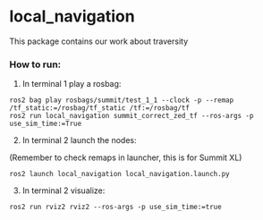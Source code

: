 # local_navigation

This package contains our work about traversity

### How to run:

1. In terminal 1 play a rosbag:

```
ros2 bag play rosbags/summit/test_1_1 --clock -p --remap /tf_static:=/rosbag/tf_static /tf:=/rosbag/tf 
ros2 run local_navigation summit_correct_zed_tf --ros-args -p use_sim_time:=True

```

2. In terminal 2 launch the nodes:

(Remember to check remaps in launcher, this is for Summit XL)

```
ros2 launch local_navigation local_navigation.launch.py
```

3. In terminal 2 visualize:

```
ros2 run rviz2 rviz2 --ros-args -p use_sim_time:=true
```
